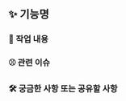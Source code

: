 ## ✨ 기능명
<!-- 작업한 기능에 대해 간단하게 작성해주세요. -->

### 📝 작업 내용
<!-- 작업하신 내용을 간단하게 작성해주세요. -->

### ⚾️ 관련 이슈
<!-- 작업 시작 전 할당한 이슈를 closed와 함께 이슈 번호를 작성해주시면 merge 시 이슈가 closed 됩니다. 
  ex) closed #1
-->

### 🛠️ 궁금한 사항 또는 공유할 사항
<!-- 팀원들과 공유 또는 궁금한 내용이 있다면 작성해주세요. -->
